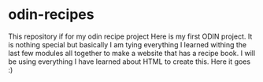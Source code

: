 # odin-recipes
This repository if for my odin recipe project
Here is my first ODIN project. It is nothing special but basically I am tying everything I learned withing the last few modules all together to make a website that has a recipe book. I will be using everything I have learned about HTML to create this. Here it goes :)
